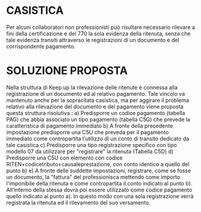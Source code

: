 # CASISTICA

Per alcuni collaboratori non professionisti può risultare necessario rilevare a fini della certificazione e del 770 la sola evidenza della ritenuta, senza che tale evidenza transiti attraverso le registrazioni di un documento e del corrispondente pagamento.

# SOLUZIONE PROPOSTA

Nella struttura di Keep.up la rilevazione delle ritenute è connessa alla registrazione di un documento ed al relativo pagamento. Tale vincolo va mantenuto anche per la sopracitata casistica, ma per aggirare il problema relativo alla rilevazione del documento e del pagamento viene proposta questa struttura risolutiva : 
a) Predisporre un codice pagamento (tabella PAG) che abbia associato un tipo pagamento (tabella C5G) che prevede la caratteristica di pagamento immediato
b) A fronte della precedente impostazione predisporre una C5U che preveda per il pagamento immediato come contropartita l'utilizzo di un conto di transito dedicato da tale casistica
c) Predisporre una tipo registrazione specifico con tipo modello 07 da utilizzare per "registrare"
la ritenuta (Tabella C5D)
d) Predisporre una C5U con elemento con codice RITEN+codicetributo+causaleprestazione, con conto
identico a quello del punto b)
e) A fronte delle suddette impostazioni, registrare, come se fosse un documento, la "fattura" del
professionisca mettendo come importo l'imponibile della ritenuta e come contropartita il conto indicato al punto b). All'interno della stessa dovrà poi essere utilizzato come codice pagamento quello indicato al punto a). In questo modo con una sola registrazione verrà registrata la ritenuta ed il rilevamento del suo versamento.


